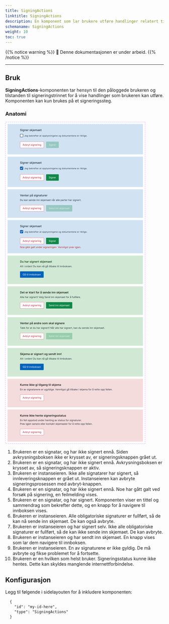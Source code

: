```yaml
---
title: SigningActions
linktitle: SigningActions
description: En komponent som lar brukere utføre handlinger relatert til signeringsprosessen
schemaname: SigningActions 
weight: 10 
toc: true
---
```


{{% notice warning %}}
🚧 Denne dokumentasjonen er under arbeid.
{{% /notice %}}

---

## Bruk

**SigningActions**-komponenten tar hensyn til den påloggede brukeren og tilstanden til signeringstrinnet for å vise handlinger som brukeren kan utføre.
Komponenten kan kun brukes på et signeringssteg.

### Anatomi

![SigningActions anatomi](signing-actions.svg "De ulike visningene av SigningActions")

1. Brukeren er en signatar, og har ikke signert ennå. Siden avkrysningsboksen ikke er krysset av, er signeringsknappen grået ut.
2. Brukeren er en signatar, og har ikke signert ennå. Avkrysningsboksen er krysset av, så signeringsknappen er aktiv.
3. Brukeren er instanseieren. Ikke alle signatarer har signert, så innleveringsknappen er grået ut. Instanseieren kan avbryte signeringsprosessen med avbryt-knappen.
4. Brukeren er en signatar, og har ikke signert ennå. Noe har gått galt ved forsøk på signering, en feilmelding vises.
5. Brukeren er en signatar, og har signert. Komponenten viser en tittel og sammendrag som bekrefter dette, og en knapp for å navigere til innboksen vises.
6. Brukeren er instanseieren. Alle obligatoriske signaturer er fullført, så de kan nå sende inn skjemaet. De kan også avbryte.
7. Brukeren er instanseieren og har signert selv. Ikke alle obligatoriske signaturer er fullført, så de kan ikke sende inn skjemaet. De kan avbryte.
8. Brukeren er instanseieren og har sendt inn skjemaet. En knapp vises som lar dem navigere til innboksen.
9. Brukeren er instanseieren. En av signaturene er ikke gyldig. De må avbryte og fikse problemet for å fortsette.
10. Brukeren er en hvilken som helst bruker. Signeringsstatus kunne ikke hentes. Dette kan skyldes manglende internettforbindelse.

## Konfigurasjon

Legg til følgende i sidelayouten for å inkludere komponenten:

      {
        "id": "my-id-here",
        "type": "SigningActions"
      }